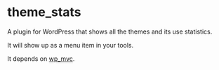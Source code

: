 theme_stats
===========

A plugin for WordPress that shows all the themes and its use statistics.

It will show up as a menu item in your tools.

It depends on [wp_mvc](http://github.com/mittmedia/wp_mvc "wp_mvc").